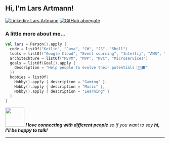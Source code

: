 <h2> Hi, I'm Lars Artmann! </h2>

[![Linkedin: Lars Artmann](https://img.shields.io/badge/-Lars%20Artmann-blue?style=flat-square&logo=Linkedin&logoColor=white&link=https://www.linkedin.com/in/larsartmann/)](https://www.linkedin.com/in/larsartmann/)
[![GitHub abnegate](https://img.shields.io/github/followers/LartyHD?label=follow&style=social)](https://github.com/LartyHD)

### A little more about me...  

```kotlin
val lars = Person().apply {
  code = listOf("Kotlin", "Java", "C#", "JS", "Shell")
  tools = listOf("Google Cloud", "Event sourcing", "Intellij", "AWS", "Azure", "Everything else")
  architechture = listOf("MVVM", "MVP", "MVC", "Microservices")
  goals = listOf(Goal().apply {
    description = "Help people to evolve their potentials 🦅👾🎓"
  })
  hobbies = listOf(
    Hobby().apply { description = "Gaming" },
    Hobby().apply { description = "Music" }, 
    Hobby().apply { description = "Learning" }
  )
}
```


<img src="https://media.giphy.com/media/LnQjpWaON8nhr21vNW/giphy.gif" width="60"> <em><b>I love connecting with different people</b> so if you want to say <b>hi, I'll be happy to talk!</b></em>

---
